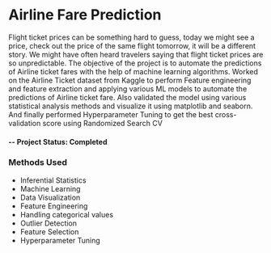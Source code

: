 # Airline Fare Prediction
Flight ticket prices can be something hard to guess, today we might see a price, check out the price of the same flight tomorrow, it will be a different story. We might have often heard travelers saying that flight ticket prices are so unpredictable.
The objective of the project is to automate the predictions of Airline ticket fares with the help of machine learning algorithms. Worked on the Airline Ticket dataset from Kaggle to perform Feature engineering and feature extraction and applying various ML models to automate the predictions of Airline ticket fare. Also validated the model using various statistical analysis methods and visualize it using matplotlib and seaborn. And finally performed Hyperparameter Tuning to get the best cross-validation score using Randomized Search CV

#### -- Project Status: Completed


### Methods Used
* Inferential Statistics
* Machine Learning
* Data Visualization
* Feature Engineering
* Handling categorical values
* Outlier Detection
* Feature Selection
* Hyperparameter Tuning
